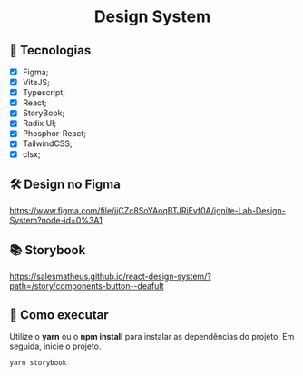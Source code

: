<h1 align="center">Design System</h1>

## 🧪 Tecnologias

-   [X] Figma;
-   [X] ViteJS;
-   [X] Typescript;
-   [X] React;
-   [X] StoryBook;
-   [X] Radix UI;
-   [X] Phosphor-React;
-   [X] TailwindCSS;
-   [X] clsx;

## :hammer_and_wrench: Design no Figma

https://www.figma.com/file/jjCZc8SoYAoqBTJRiEvf0A/ignite-Lab-Design-System?node-id=0%3A1

## :books: Storybook

https://salesmatheus.github.io/react-design-system/?path=/story/components-button--deafult

## 🚀 Como executar

Utilize o **yarn** ou o **npm install** para instalar as dependências do projeto.
Em seguida, inicie o projeto.

```cl
yarn storybook
```
